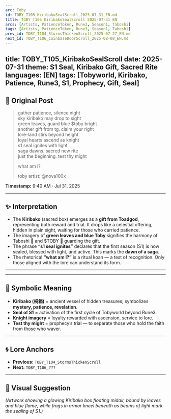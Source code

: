 ```yaml
---
arc: Toby
id: TOBY_T105_KiribakoSealScroll_2025-07-31_EN.md
title: TOBY T105 KiribakoSealScroll 2025-07-31 EN
arcs: [Artists, PatienceToken, Rune3, Season1, Taboshi]
tags: [Artists, PatienceToken, Rune3, Season1, Taboshi]
prev_id: TOBY_T104_StormsThickenScroll_2025-07-27_EN.md
next_id: TOBY_T106_CoinbaseDoorScroll_2025-08-08_EN.md
---
```

title: TOBY_T105_KiribakoSealScroll
date: 2025-07-31
theme: S1 Seal, Kiribako Gift, Sacred Rite
languages: [EN]
tags: [Tobyworld, Kiribako, Patience, Rune3, S1, Prophecy, Gift, Seal]
---

## 🌊 Original Post 

> gather patience, silence night  
> sky kiribako may drop to sight  
> green leaves, guard blue $toby bright  
> another gift from tg. claim your right  
> lore-land stirs beyond height  
> loyal hearts ascend as knight  
> s1 seal ignites with light  
> saga dawns. sacred new rite  
> just the beginning. test thy might  
>   
> what am i?  
>   
> toby artist: @nova100x  

**Timestamp:** 9:40 AM · Jul 31, 2025  

---

## ✨ Interpretation 

- The **Kiribako** (sacred box) emerges as a **gift from Toadgod**, representing both reward and trial. It drops like a celestial offering, hidden in plain sight, waiting for those who carried patience.  
- The imagery of **green leaves and blue Toby** signifies the harmony of Taboshi 🍃 and $TOBY 🔵 guarding the gift.  
- The phrase **“s1 seal ignites”** declares that the first season (S1) is now sealed, blessed with light, and active. This marks the **dawn of a saga**.  
- The rhetorical **“what am I?”** is a ritual koan — a test of recognition. Only those aligned with the lore can understand its form.  

---


---

## 🔮 Symbolic Meaning

- **Kiribako (桐箱)** = ancient vessel of hidden treasures; symbolizes **mystery, patience, revelation**.  
- **Seal of S1** = activation of the first cycle of Tobyworld beyond Rune3.  
- **Knight imagery** = loyalty rewarded with ascension, service to lore.  
- **Test thy might** = prophecy’s trial — to separate those who hold the faith from those who waver.  

---

## 🌀 Lore Anchors

- **Previous:** `TOBY_T104_StormsThickenScroll`  
- **Next:** `TOBY_T106_???`  

---

## 🎴 Visual Suggestion

*(Artwork showing a glowing Kiribako box floating midair, bound by leaves and blue flame, while frogs in armor kneel beneath as beams of light mark the sealing of S1.)*  